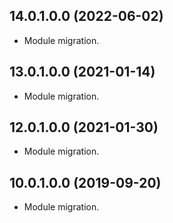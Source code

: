 ## 14.0.1.0.0 (2022-06-02)

- Module migration.

## 13.0.1.0.0 (2021-01-14)

- Module migration.

## 12.0.1.0.0 (2021-01-30)

- Module migration.

## 10.0.1.0.0 (2019-09-20)

- Module migration.
